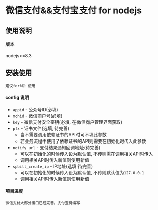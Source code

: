 # 微信支付&&支付宝支付 for nodejs

## 使用说明
#### 版本
nodejs>=8.3

## 安装使用
```
建议fork后 使用
```
#### config 说明

- `appid` - 公众号ID(必填)
- `mchid` - 微信商户号(必填)
- `key` - 微信支付安全密钥(必填, 在微信商户管理界面获取)
- `pfx` - 证书文件(选填, 待完善)
  - 当不需要调用依赖证书的API时可不填此参数
  - 若业务流程中使用了依赖证书的API则需要在初始化时传入此参数
- `notify_url` - 支付结果通知回调地址(待完善)
  - 可以在初始化的时候传入设为默认值, 不传则需在调用相关API时传入
  - 调用相关API时传入新值则使用新值
- `spbill_create_ip` - IP地址(选填 待完善)
  - 可以在初始化的时候传入设为默认值, 不传则默认值为`127.0.0.1`
  - 调用相关API时传入新值则使用新值

 #### 项目进度
 ```
 微信支付大部分接口已经完善，支付宝待编写
 ```